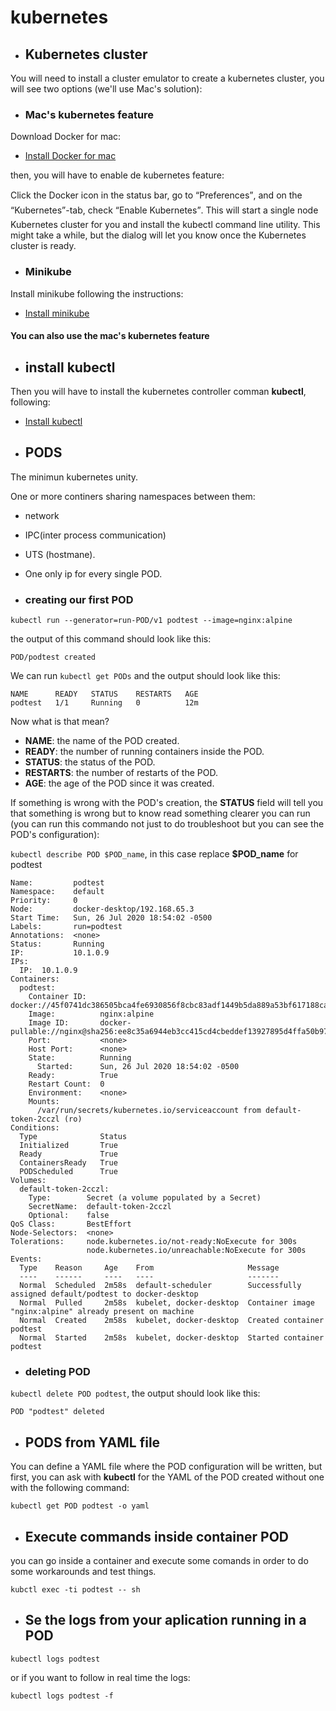 
# kubernetes

* ## Kubernetes cluster

You will need to install a cluster emulator to create a kubernetes cluster, you will see two options (we'll use Mac's solution):

* ### Mac's kubernetes feature

Download Docker for mac:

* [Install Docker for mac](https://registry.terraform.io/modules/terraform-aws-modules/vpc/aws/2.39.0)

then, you will have to enable de kubernetes feature:

Click the Docker icon in the status bar, go to “Preferences”, and on the “Kubernetes”-tab, check “Enable Kubernetes”. This will start a single node Kubernetes cluster for you and install the kubectl command line utility. This might take a while, but the dialog will let you know once the Kubernetes cluster is ready.

* ### Minikube

Install minikube following the instructions:

* [Install minikube](https://kubernetes.io/docs/tasks/tools/install-minikube/)

#### You can also use the mac's kubernetes feature

* ## install kubectl

Then you will have to install the kubernetes controller comman **kubectl**, following:

* [Install kubectl](https://kubernetes.io/docs/tasks/tools/install-kubectl/)

* ## PODS
  
The minimun kubernetes unity.

One or more continers sharing namespaces between them:

* network
* IPC(inter process communication)
* UTS (hostmane).
* One only ip for every single POD.

* ### creating our first POD

`kubectl run --generator=run-POD/v1 podtest --image=nginx:alpine`

the output of this command should look like this:

`POD/podtest created`

We can run `kubectl get PODs` and the output should look like this:

```$ kubectl get PODs
NAME      READY   STATUS    RESTARTS   AGE
podtest   1/1     Running   0          12m
```

Now what is that mean?

* **NAME**: the name of the POD created.
* **READY**: the number of running containers inside the POD.
* **STATUS**: the status of the POD.
* **RESTARTS**: the number of restarts of the POD.
* **AGE**: the age of the POD since it was created.

If something is wrong with the POD's creation, the **STATUS** field will tell you that something is wrong but to know read something clearer you can run (you can run this commando not just to do troubleshoot but you can see the POD's configuration):

`kubectl describe POD $POD_name`, in this case replace **$POD_name** for podtest

```$ kubectl describe POD podtest
Name:         podtest
Namespace:    default
Priority:     0
Node:         docker-desktop/192.168.65.3
Start Time:   Sun, 26 Jul 2020 18:54:02 -0500
Labels:       run=podtest
Annotations:  <none>
Status:       Running
IP:           10.1.0.9
IPs:
  IP:  10.1.0.9
Containers:
  podtest:
    Container ID:   docker://45f0741dc386505bca4fe6930856f8cbc83adf1449b5da889a53bf617188ca74
    Image:          nginx:alpine
    Image ID:       docker-pullable://nginx@sha256:ee8c35a6944eb3cc415cd4cbeddef13927895d4ffa50b976886e3abe48b3f35a
    Port:           <none>
    Host Port:      <none>
    State:          Running
      Started:      Sun, 26 Jul 2020 18:54:02 -0500
    Ready:          True
    Restart Count:  0
    Environment:    <none>
    Mounts:
      /var/run/secrets/kubernetes.io/serviceaccount from default-token-2cczl (ro)
Conditions:
  Type              Status
  Initialized       True
  Ready             True
  ContainersReady   True
  PODScheduled      True
Volumes:
  default-token-2cczl:
    Type:        Secret (a volume populated by a Secret)
    SecretName:  default-token-2cczl
    Optional:    false
QoS Class:       BestEffort
Node-Selectors:  <none>
Tolerations:     node.kubernetes.io/not-ready:NoExecute for 300s
                 node.kubernetes.io/unreachable:NoExecute for 300s
Events:
  Type    Reason     Age    From                     Message
  ----    ------     ----   ----                     -------
  Normal  Scheduled  2m58s  default-scheduler        Successfully assigned default/podtest to docker-desktop
  Normal  Pulled     2m58s  kubelet, docker-desktop  Container image "nginx:alpine" already present on machine
  Normal  Created    2m58s  kubelet, docker-desktop  Created container podtest
  Normal  Started    2m58s  kubelet, docker-desktop  Started container podtest
```

* ### deleting POD

`kubectl delete POD podtest`, the output should look like this:

`POD "podtest" deleted`

* ## PODS from YAML file

You can define a YAML file where the POD configuration will be written, but first, you can ask with **kubectl** for the YAML of the POD created without one with the following command:

`kubectl get POD podtest -o yaml`

* ## Execute commands inside container POD
  
you can go inside a container and execute some comands in order to do some workarounds and test things.

`kubctl exec -ti podtest -- sh`

* ## Se the logs from your aplication running in a POD

`kubectl logs podtest`

or if you want to follow in real time the logs:

`kubectl logs podtest -f`
